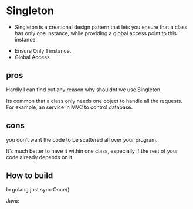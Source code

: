 
# Singleton
* Singleton is a creational design pattern that lets you ensure that a class has only one instance, while providing a global access point to this instance.

- Ensure Only 1 instance.
- Global Access

## pros
Hardly I can find out any reason why shouldnt we use Singleton.

Its common that a class only needs one object to handle all the requests. For example, an service in MVC to control database.

## cons
you don’t want the code to be scattered all over your program.

It’s much better to have it within one class, especially if the rest of your code already depends on it.

## How to build

In golang just sync.Once()

Java:

